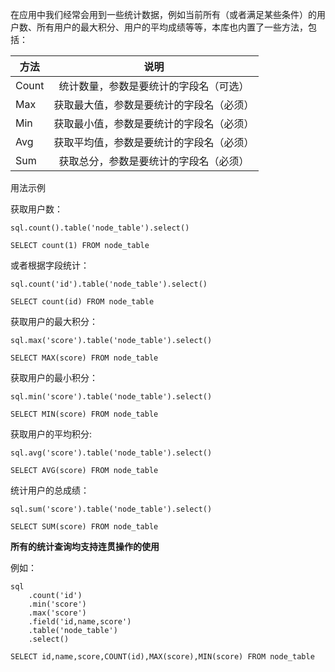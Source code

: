在应用中我们经常会用到一些统计数据，例如当前所有（或者满足某些条件）的用户数、所有用户的最大积分、用户的平均成绩等等，本库也内置了一些方法，包括：

|方法         | 说明            |
| ------------- |:-------------: |
| Count         | 统计数量，参数是要统计的字段名（可选）       |
| Max           | 获取最大值，参数是要统计的字段名（必须）     |
| Min           | 获取最小值，参数是要统计的字段名（必须）     |
| Avg           | 获取平均值，参数是要统计的字段名（必须）     |
| Sum           | 获取总分，参数是要统计的字段名（必须）       |


用法示例

获取用户数：
```
sql.count().table('node_table').select()

SELECT count(1) FROM node_table
```

或者根据字段统计：  
 ```
sql.count('id').table('node_table').select()

SELECT count(id) FROM node_table
```
 
获取用户的最大积分：
 ```
sql.max('score').table('node_table').select()

SELECT MAX(score) FROM node_table
```

获取用户的最小积分：
 ```
sql.min('score').table('node_table').select()

SELECT MIN(score) FROM node_table
```

获取用户的平均积分:
 ```
sql.avg('score').table('node_table').select()

SELECT AVG(score) FROM node_table
```

统计用户的总成绩：
  ```
sql.sum('score').table('node_table').select()

SELECT SUM(score) FROM node_table
```


**所有的统计查询均支持连贯操作的使用**

例如：
```
sql
    .count('id')
    .min('score')
    .max('score')
    .field('id,name,score')
    .table('node_table')
    .select()

SELECT id,name,score,COUNT(id),MAX(score),MIN(score) FROM node_table
```




